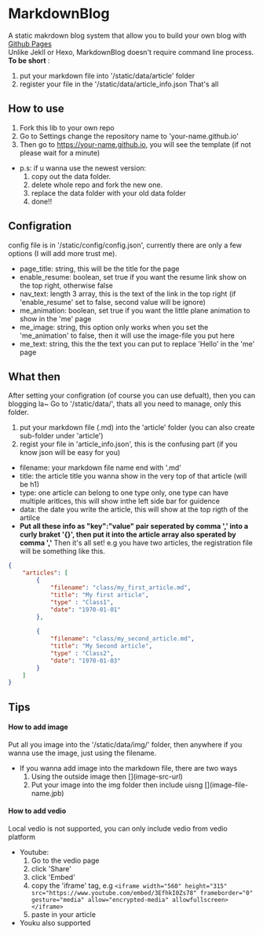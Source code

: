 # MarkdownBlog

A static makrdown blog system that allow you to build your own blog with [Github Pages](https://pages.github.com/)  
Unlike Jekll or Hexo, MarkdownBlog doesn't require command line process.
**To be short** : 
1. put your markdown file into '/static/data/article' folder
2. register your file in the '/static/data/article_info.json
That's all

## How to use
1. Fork this lib to your own repo
2. Go to Settings change the repository name to 'your-name.github.io'
3. Then go to https://your-name.github.io, you will see the template (if not please wait for a minute)
- p.s: if u wanna use the newest version:
  1. copy out the data folder.
  2. delete whole repo and fork the new one.
  3. replace the data folder with your old data folder
  4. done!!

## Configration
config file is in '/static/config/config.json', currently there are only a few options (I will add more trust me).
- page_title: string, this will be the title for the page
- enable_resume: boolean, set true if you want the resume link show on the top right, otherwise false
- nav_text: length 3 array, this is the text of the link in the top right (if 'enable_resume' set to false, second value will be ignore)
- me_animation: boolean, set true if you want the little plane animation to show in the 'me' page
- me_image: string, this option only works when you set the 'me_animation' to false, then it will use the image-file you put here
- me_text: string, this the the text you can put to replace 'Hello' in the 'me' page

## What then
After setting your configration (of course you can use defualt), then you can blogging la~
Go to '/static/data/', thats all you need to manage, only this folder.
1. put your markdown file (.md) into the 'article' folder (you can also create sub-folder under 'article')
2. regist your file in 'article_info.json', this is the confusing part (if you know json will be easy for you)
  - filename: your markdown file name end with '.md'
  - title: the article title you wanna show in the very top of that article (will be h1)
  - type: one article can belong to one type only, one type can have multiple aritlces, this will show inthe left side bar for guidence
  - data: the date you write the article, this will show at the top rigth of the artilce
  - **Put all these info as "key":"value" pair seperated by comma ',' into a curly braket '{}', then put it into the article array also sperated by comma ','** Then it's all set!
e.g you have two articles, the registration file will be something like this.
```json
{
    "articles": [
        {
            "filename": "class/my_first_article.md",
            "title": "My first article",
            "type" : "Class1",
            "date": "1970-01-01"
        },
        
        {
            "filename": "class/my_second_article.md",
            "title": "My Second article",
            "type" : "Class2",
            "date": "1970-01-03"
        }
    ]
}
```
## Tips
#### How to add image
Put all you image into the '/static/data/img/' folder, then anywhere if you wanna use the image, just using the filename.
- If you wanna add image into the markdown file, there are two ways
  1. Using the outside image then \[\](image-src-url)
  2. Put your image into the img folder then include uisng \[\](image-file-name.jpb)
 
#### How to add vedio
Local vedio is not supported, you can only include vedio from vedio platform
- Youtube:
  1. Go to the vedio page
  2. click 'Share'
  3. click 'Embed'
  4. copy the 'iframe' tag, e.g `<iframe width="560" height="315" src="https://www.youtube.com/embed/3EfhkI0Zs78" frameborder="0" gesture="media" allow="encrypted-media" allowfullscreen></iframe>`
  5. paste in your article
- Youku also supported
  
  
 




